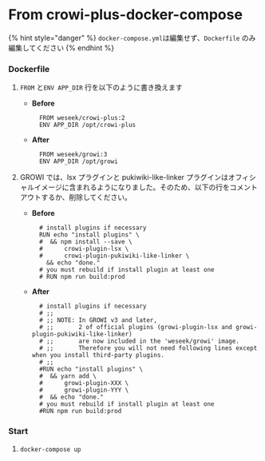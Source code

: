 # From crowi-plus-docker-compose



{% hint style="danger" %}
`docker-compose.yml`は編集せず、`Dockerfile` のみ編集してください
{% endhint %}

### Dockerfile

1. `FROM` と`ENV APP_DIR` 行を以下のように書き換えます
   * **Before**

     ```text
       FROM weseek/crowi-plus:2
       ENV APP_DIR /opt/crowi-plus
     ```

   * **After**

     ```text
       FROM weseek/growi:3
       ENV APP_DIR /opt/growi
     ```
2. GROWI では、lsx プラグインと pukiwiki-like-linker プラグインはオフィシャルイメージに含まれるようになりました。そのため、以下の行をコメントアウトするか、削除してください。
   * **Before**

     ```text
       # install plugins if necessary
       RUN echo "install plugins" \
       #  && npm install --save \
       #      crowi-plugin-lsx \
       #      crowi-plugin-pukiwiki-like-linker \
         && echo "done."
       # you must rebuild if install plugin at least one
       # RUN npm run build:prod
     ```

   * **After**

     ```text
       # install plugins if necessary
       # ;;
       # ;; NOTE: In GROWI v3 and later,
       # ;;       2 of official plugins (growi-plugin-lsx and growi-plugin-pukiwiki-like-linker)
       # ;;       are now included in the 'weseek/growi' image.
       # ;;       Therefore you will not need following lines except when you install third-party plugins.
       # ;;
       #RUN echo "install plugins" \
       #  && yarn add \
       #      growi-plugin-XXX \
       #      growi-plugin-YYY \
       #  && echo "done."
       # you must rebuild if install plugin at least one
       #RUN npm run build:prod
     ```

### Start

1. `docker-compose up`



